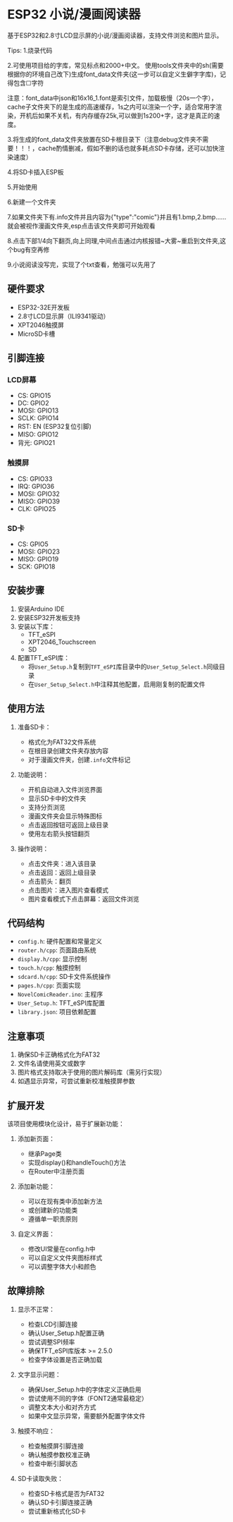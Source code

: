 # ESP32 小说/漫画阅读器

基于ESP32和2.8寸LCD显示屏的小说/漫画阅读器，支持文件浏览和图片显示。

Tips:
1.烧录代码

2.可使用项目给的字库，常见标点和2000+中文。  使用tools文件夹中的sh(需要根据你的环境自己改下)生成font_data文件夹(这一步可以自定义生僻字字库)，记得包含☐字符

注意：font_data中json和16x16_1.font是索引文件，加载极慢（20s一个字），cache子文件夹下的是生成的高速缓存，1s之内可以渲染一个字，适合常用字渲染，开机后如果不关机，有内存缓存25k,可以做到1s200+字，这才是真正的速度。

3.将生成的font_data文件夹放置在SD卡根目录下（注意debug文件夹不需要！！！，cache酌情删减，假如不删的话也就多耗点SD卡存储，还可以加快渲染速度）

4.将SD卡插入ESP板

5.开始使用

6.新建一个文件夹

7.如果文件夹下有.info文件并且内容为{"type":"comic"}并且有1.bmp,2.bmp......就会被视作漫画文件夹,esp点击该文件夹即可开始观看

8.点击下部1/4向下翻页,向上同理,中间点击通过内核报错~大雾~重启到文件夹,这个bug有空再修

9.小说阅读没写完，实现了个txt查看，勉强可以先用了

## 硬件要求

- ESP32-32E开发板
- 2.8寸LCD显示屏（ILI9341驱动）
- XPT2046触摸屏
- MicroSD卡槽

## 引脚连接

### LCD屏幕
- CS: GPIO15
- DC: GPIO2
- MOSI: GPIO13
- SCLK: GPIO14
- RST: EN (ESP32复位引脚)
- MISO: GPIO12
- 背光: GPIO21

### 触摸屏
- CS: GPIO33
- IRQ: GPIO36
- MOSI: GPIO32
- MISO: GPIO39
- CLK: GPIO25

### SD卡
- CS: GPIO5
- MOSI: GPIO23
- MISO: GPIO19
- SCK: GPIO18

## 安装步骤

1. 安装Arduino IDE
2. 安装ESP32开发板支持
3. 安装以下库：
   - TFT_eSPI
   - XPT2046_Touchscreen
   - SD
4. 配置TFT_eSPI库：
   - 将`User_Setup.h`复制到`TFT_eSPI`库目录中的`User_Setup_Select.h`同级目录
   - 在`User_Setup_Select.h`中注释其他配置，启用刚复制的配置文件

## 使用方法

1. 准备SD卡：
   - 格式化为FAT32文件系统
   - 在根目录创建文件夹存放内容
   - 对于漫画文件夹，创建`.info`文件标记

2. 功能说明：
   - 开机自动进入文件浏览界面
   - 显示SD卡中的文件夹
   - 支持分页浏览
   - 漫画文件夹会显示特殊图标
   - 点击返回按钮可返回上级目录
   - 使用左右箭头按钮翻页

3. 操作说明：
   - 点击文件夹：进入该目录
   - 点击返回：返回上级目录
   - 点击箭头：翻页
   - 点击图片：进入图片查看模式
   - 图片查看模式下点击屏幕：返回文件浏览

## 代码结构

- `config.h`: 硬件配置和常量定义
- `router.h/cpp`: 页面路由系统
- `display.h/cpp`: 显示控制
- `touch.h/cpp`: 触摸控制
- `sdcard.h/cpp`: SD卡文件系统操作
- `pages.h/cpp`: 页面实现
- `NovelComicReader.ino`: 主程序
- `User_Setup.h`: TFT_eSPI库配置
- `library.json`: 项目依赖配置

## 注意事项

1. 确保SD卡正确格式化为FAT32
2. 文件名请使用英文或数字
3. 图片格式支持取决于使用的图片解码库（需另行实现）
4. 如遇显示异常，可尝试重新校准触摸屏参数

## 扩展开发

该项目使用模块化设计，易于扩展新功能：

1. 添加新页面：
   - 继承Page类
   - 实现display()和handleTouch()方法
   - 在Router中注册页面

2. 添加新功能：
   - 可以在现有类中添加新方法
   - 或创建新的功能类
   - 遵循单一职责原则

3. 自定义界面：
   - 修改UI常量在config.h中
   - 可以自定义文件夹图标样式
   - 可以调整字体大小和颜色

## 故障排除

1. 显示不正常：
   - 检查LCD引脚连接
   - 确认User_Setup.h配置正确
   - 尝试调整SPI频率
   - 确保TFT_eSPI库版本 >= 2.5.0
   - 检查字体设置是否正确加载

2. 文字显示问题：
   - 确保User_Setup.h中的字体定义正确启用
   - 尝试使用不同的字体（FONT2通常最稳定）
   - 调整文本大小和对齐方式
   - 如果中文显示异常，需要额外配置字体文件

2. 触摸不响应：
   - 检查触摸屏引脚连接
   - 确认触摸参数校准正确
   - 检查中断引脚状态

3. SD卡读取失败：
   - 检查SD卡格式是否为FAT32
   - 确认SD卡引脚连接正确
   - 尝试重新格式化SD卡
